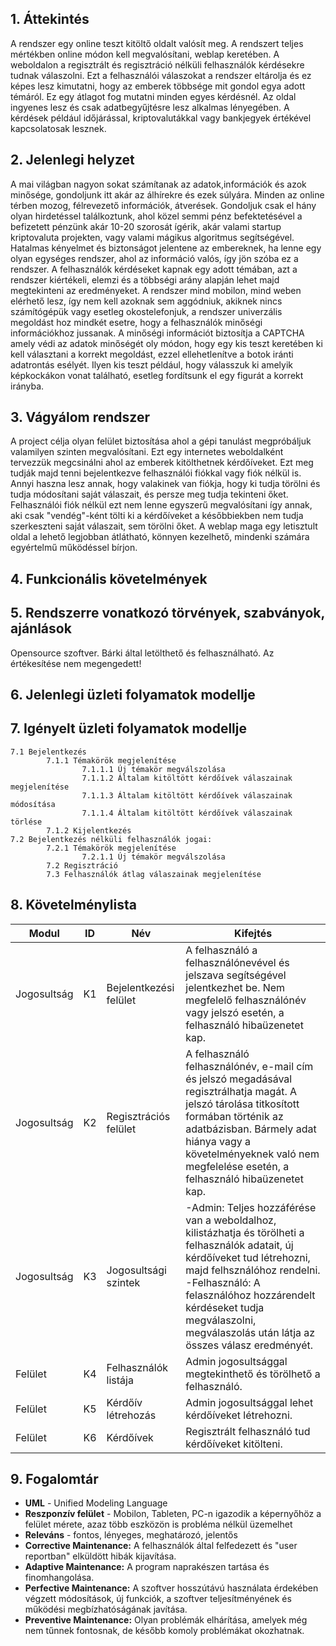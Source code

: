 ## 1. Áttekintés

A rendszer egy online teszt kitöltő oldalt valósít meg. A rendszert teljes mértékben online módon kell megvalósítani, weblap keretében. A weboldalon a regisztrált és regisztráció nélküli felhasználók kérdésekre tudnak válaszolni. Ezt a felhasználói válaszokat a rendszer eltárolja és ez képes lesz kimutatni, hogy az emberek többsége mit gondol egya adott témáról. Ez egy átlagot fog mutatni minden egyes kérdésnél. Az oldal ingyenes lesz és csak adatbegyűjtésre lesz alkalmas lényegében. A kérdések például időjárással, kriptovalutákkal vagy bankjegyek értékével kapcsolatosak lesznek.

## 2. Jelenlegi helyzet

A mai világban nagyon sokat számítanak az adatok,információk és azok minősége, gondoljunk itt akár az álhírekre és ezek súlyára.
Minden az online térben mozog, félrevezető információk, átverések. Gondoljuk csak el hány olyan hirdetéssel találkoztunk, ahol közel semmi pénz befektetésével a befizetett pénzünk akár 10-20 szorosát ígérik, akár valami startup kriptovaluta projekten, vagy valami mágikus algoritmus segítségével.
Hatalmas kényelmet és biztonságot jelentene az embereknek, ha lenne egy olyan egységes rendszer, ahol az információ valós, így jön szóba ez a rendszer.
A felhasználók kérdéseket kapnak egy adott témában, azt a rendszer kiértékeli, elemzi és a többségi arány alapján lehet majd megtekinteni az eredményeket. A rendszer mind mobilon, mind weben elérhető lesz, így nem kell azoknak sem aggódniuk, akiknek nincs számítógépük vagy esetleg okostelefonjuk, a rendszer univerzális megoldást hoz mindkét esetre, hogy a felhasználók minőségi információkhoz jussanak.
A minőségi információt biztosítja a CAPTCHA amely védi az adatok minőségét oly módon, hogy egy kis teszt keretében ki kell választani a korrekt megoldást, ezzel ellehetlenítve a botok iránti adatrontás esélyét. Ilyen kis teszt például, hogy válasszuk ki amelyik képkockákon vonat található, esetleg fordítsunk el egy figurát a korrekt irányba.

## 3. Vágyálom rendszer 

A project célja olyan felület biztosítása ahol a gépi tanulást megpróbáljuk valamilyen szinten megvalósítani. Ezt egy internetes weboldalként tervezzük megcsinálni ahol az emberek kitölthetnek kérdőíveket.
Ezt meg tudják majd tenni bejelentkezve felhasználói fiókkal vagy fiók nélkül is. Annyi haszna lesz annak, hogy valakinek van fiókja, hogy ki tudja törölni és tudja módosítani saját válaszait, és persze meg tudja tekinteni őket. Felhasználói fiók nélkül ezt nem lenne egyszerű megvalósítani így annak, aki csak "vendég"-ként tölti ki a kérdőíveket a későbbiekben nem tudja szerkeszteni saját válaszait, sem törölni őket.
A weblap maga egy letisztult oldal a lehető legjobban átlátható, könnyen kezelhető, mindenki számára egyértelmű működéssel bírjon.


## 4. Funkcionális követelmények

## 5. Rendszerre vonatkozó törvények, szabványok, ajánlások

Opensource szoftver. Bárki által letölthető és felhasználható. Az értékesítése nem megengedett!

## 6. Jelenlegi üzleti folyamatok modellje

## 7. Igényelt üzleti folyamatok modellje

    7.1 Bejelentkezés
            7.1.1 Témakörök megjelenítése
                    7.1.1.1 Új témakör megválszolása
                    7.1.1.2 Általam kitöltött kérdőívek válaszainak megjelenítése
                    7.1.1.3 Általam kitöltött kérdőívek válaszainak módosítása
                    7.1.1.4 Általam kitöltött kérdőívek válaszainak törlése
            7.1.2 Kijelentkezés
    7.2 Bejelentkezés nélküli felhasználók jogai:
            7.2.1 Témakörök megjelenítése
                    7.2.1.1 Új témakör megválszolása
            7.2 Regisztráció
            7.3 Felhasználók átlag válaszainak megjelenítése
## 8. Követelménylista

Modul | ID | Név | Kifejtés
--- | --- | --- | ----------------------------------------------------------------------
Jogosultság | K1 | Bejelentkezési felület | A felhasználó a felhasználónevével és jelszava segítségével jelentkezhet be. Nem megfelelő felhasználónév vagy jelszó esetén, a felhasználó hibaüzenetet kap.
Jogosultság | K2 | Regisztrációs felület | A felhasználó felhasználónév, e-mail cím és jelszó megadásával regisztrálhatja magát. A jelszó tárolása titkosított formában történik az adatbázisban. Bármely adat hiánya vagy a követelményeknek való nem megfelelése esetén, a felhasználó hibaüzenetet kap.
Jogosultság | K3 | Jogosultsági szintek | -Admin: Teljes hozzáférése van a weboldalhoz, kilistázhatja és törölheti a felhasználók adatait, új kérdőíveket tud létrehozni, majd felhsználóhoz rendelni. <br> -Felhasználó: A felasználóhoz hozzárendelt kérdéseket tudja megválaszolni, megválaszolás után látja az összes válasz eredményét.
Felület | K4 | Felhasználók listája | Admin jogosultsággal megtekinthető és törölhető a felhasználó.
Felület | K5 | Kérdőív létrehozás | Admin jogosultsággal lehet kérdőíveket létrehozni.
Felület | K6 | Kérdőívek | Regisztrált felhasználó tud kérdőíveket kitölteni.


## 9. Fogalomtár

- **UML** - Unified Modeling Language
- **Reszponzív felület** - Mobilon, Tableten, PC-n igazodik a
képernyőhöz a felület mérete, azaz több eszközön is probléma nélkül
üzemelhet
- **Releváns** - fontos, lényeges, meghatározó, jelentős
- **Corrective Maintenance:** A felhasználók által felfedezett és "user reportban"
elküldött hibák kijavítása.
- **Adaptive Maintenance:** A program naprakészen tartása és finomhangolása.
- **Perfective Maintenance:** A szoftver hosszútávú használata érdekében végzett
módosítások, új funkciók, a szoftver teljesítményének és működési
megbízhatóságának javítása.
- **Preventive Maintenance:** Olyan problémák elhárítása, amelyek még nem
tűnnek fontosnak, de később komoly problémákat okozhatnak.